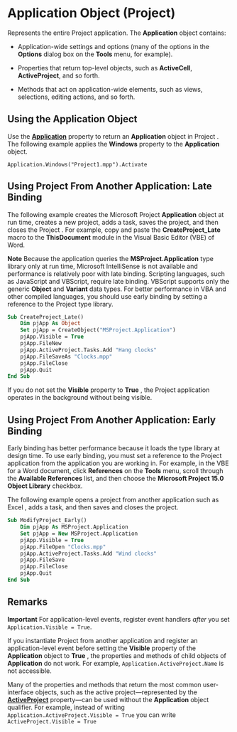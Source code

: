 
# Application Object (Project)

Represents the entire Project application. The  **Application** object contains:


- Application-wide settings and options (many of the options in the  **Options** dialog box on the **Tools** menu, for example).
    
- Properties that return top-level objects, such as  **ActiveCell**,  **ActiveProject**, and so forth.
    
- Methods that act on application-wide elements, such as views, selections, editing actions, and so forth.
    

## Using the Application Object

Use the  **[Application](935ad507-7df9-ce7b-16ab-4270349d9b74.md)** property to return an **Application** object in Project . The following example applies the **Windows** property to the **Application** object.


```
Application.Windows("Project1.mpp").Activate
```


## Using Project From Another Application: Late Binding

The following example creates the Microsoft Project  **Application** object at run time, creates a new project, adds a task, saves the project, and then closes the Project . For example, copy and paste the **CreateProject_Late** macro to the **ThisDocument** module in the Visual Basic Editor (VBE) of Word.


 **Note**  Because the application queries the  **MSProject.Application** type library only at run time, Microsoft IntelliSense is not available and performance is relatively poor with late binding. Scripting languages, such as JavaScript and VBScript, require late binding. VBScript supports only the generic **Object** and **Variant** data types. For better performance in VBA and other compiled languages, you should use early binding by setting a reference to the Project type library.


```vb
Sub CreateProject_Late() 
    Dim pjApp As Object 
    Set pjApp = CreateObject("MSProject.Application") 
    pjApp.Visible = True 
    pjApp.FileNew 
    pjApp.ActiveProject.Tasks.Add "Hang clocks" 
    pjApp.FileSaveAs "Clocks.mpp" 
    pjApp.FileClose 
    pjApp.Quit 
End Sub
```

If you do not set the  **Visible** property to **True** , the Project application operates in the background without being visible.


## Using Project From Another Application: Early Binding

Early binding has better performance because it loads the type library at design time. To use early binding, you must set a reference to the Project application from the application you are working in. For example, in the VBE for a Word document, click  **References** on the **Tools** menu, scroll through the **Available References** list, and then choose the **Microsoft Project 15.0 Object Library** checkbox.

The following example opens a project from another application such as Excel , adds a task, and then saves and closes the project. 




```vb
Sub ModifyProject_Early() 
    Dim pjApp As MSProject.Application 
    Set pjApp = New MSProject.Application 
    pjApp.Visible = True 
    pjApp.FileOpen "Clocks.mpp" 
    pjApp.ActiveProject.Tasks.Add "Wind clocks" 
    pjApp.FileSave 
    pjApp.FileClose 
    pjApp.Quit 
End Sub
```


## Remarks




 **Important**  For application-level events, register event handlers  _after_ you set `Application.Visible = True`.



If you instantiate Project from another application and register an application-level event before setting the  **Visible** property of the **Application** object to **True** , the properties and methods of child objects of **Application** do not work. For example, `Application.ActiveProject.Name` is not accessible.

Many of the properties and methods that return the most common user-interface objects, such as the active project—represented by the  **[ActiveProject](07844166-ca9b-15eb-a5e2-6f00a7c0a030.md)** property—can be used without the **Application** object qualifier. For example, instead of writing `Application.ActiveProject.Visible = True` you can write `ActiveProject.Visible = True`

